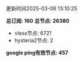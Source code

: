 更新时间2025-03-06 13:10:25

**总订阅: 160**
**总节点: 26380**
- vless节点: 6721
- hysteria2节点: 2

**google ping有效节点: 457**
